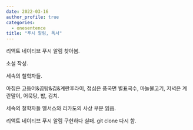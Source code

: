 ```yaml
---
date: 2022-03-16
author_profile: true
categories:
  - onesentence
title: "푸시 알림, 독서"
---
```


리액트 네이티브 푸시 알림 찾아봄.

소설 작성.

세속의 철학자들.

아침은 고등어&곰탕&김&계란후라이, 점심은 풍국면 별표국수, 마늘불고기, 저녁은 계란말이, 어묵탕, 밥, 김치.

세속의 철학자들 맬서스와 리카도의 사상 부분 읽음.

리액트 네이티브 푸시 알림 구현하다 실패. git clone 다시 함.